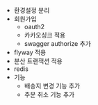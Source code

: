 - 환경설정 분리
- 회원가입
    - oauth2
    - 카카오싱크 적용
    - swagger authorize 추가
- flyway 적용
- 분산 트랜잭션 적용
- redis
- 기능 
    - 배송지 변경 기능 추가
    - 주문 취소 기능 추가